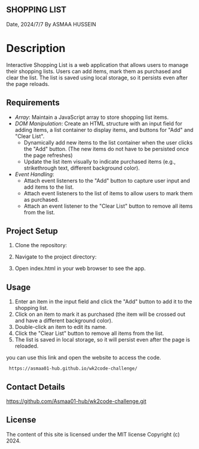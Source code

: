  ## SHOPPING LIST
Date, 2024/7/7
By ASMAA HUSSEIN

# Description

Interactive Shopping List is a web application that allows users to manage their shopping lists. Users can add items, mark them as purchased and clear the list. The list is saved using local storage, so it persists even after the page reloads.

## Requirements

- *Array*: Maintain a JavaScript array to store shopping list items.
- *DOM Manipulation*: Create an HTML structure with an input field for adding items, a list container to display items, and buttons for "Add" and "Clear List".
  - Dynamically add new items to the list container when the user clicks the "Add" button. (The new items do not have to be persisted once the page refreshes)
  - Update the list item visually to indicate purchased items (e.g., strikethrough text, different background color).
- *Event Handling*:
  - Attach event listeners to the "Add" button to capture user input and add items to the list.
  - Attach event listeners to the list of items to allow users to mark them as purchased.
  - Attach an event listener to the "Clear List" button to remove all items from the list.

## Project Setup

1. Clone the repository:
    
2. Navigate to the project directory:
    
3. Open index.html in your web browser to see the app.

## Usage

1. Enter an item in the input field and click the "Add" button to add it to the shopping list.
2. Click on an item to mark it as purchased (the item will be crossed out and have a different background color).
3. Double-click an item to edit its name.
4. Click the "Clear List" button to remove all items from the list.
5. The list is saved in local storage, so it will persist even after the page is reloaded.

you can use this link and open the website to access the code.
```
 https://asmaa01-hub.github.io/wk2code-challenge/
```

## Contact Details
https://github.com/Asmaa01-hub/wk2code-challenge.git
## License

The content of this site is licensed under the MIT license Copyright (c) 2024.
